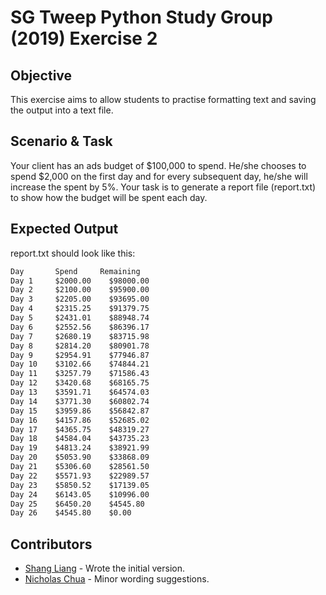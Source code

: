 # SG Tweep Python Study Group (2019) Exercise 2

## Objective 
This exercise aims to allow students to practise formatting text and saving the output into a text file.

## Scenario & Task
Your client has an ads budget of $100,000 to spend. He/she chooses to spend $2,000 on the first day and for every subsequent day, he/she will increase the spent by 5%. Your task is to generate a report file (report.txt) to show how the budget will be spent each day. 

## Expected Output
report.txt should look like this:

```txt
Day       Spend     Remaining 
Day 1     $2000.00    $98000.00  
Day 2     $2100.00    $95900.00  
Day 3     $2205.00    $93695.00  
Day 4     $2315.25    $91379.75  
Day 5     $2431.01    $88948.74  
Day 6     $2552.56    $86396.17  
Day 7     $2680.19    $83715.98  
Day 8     $2814.20    $80901.78  
Day 9     $2954.91    $77946.87  
Day 10    $3102.66    $74844.21  
Day 11    $3257.79    $71586.43  
Day 12    $3420.68    $68165.75  
Day 13    $3591.71    $64574.03  
Day 14    $3771.30    $60802.74  
Day 15    $3959.86    $56842.87  
Day 16    $4157.86    $52685.02  
Day 17    $4365.75    $48319.27  
Day 18    $4584.04    $43735.23  
Day 19    $4813.24    $38921.99  
Day 20    $5053.90    $33868.09  
Day 21    $5306.60    $28561.50  
Day 22    $5571.93    $22989.57  
Day 23    $5850.52    $17139.05  
Day 24    $6143.05    $10996.00  
Day 25    $6450.20    $4545.80   
Day 26    $4545.80    $0.00 
```
## Contributors
* [Shang Liang](https://twitter.com/quietcricket) - Wrote the initial version.
* [Nicholas Chua](https://twitter.com/chua_mh) - Minor wording suggestions.
